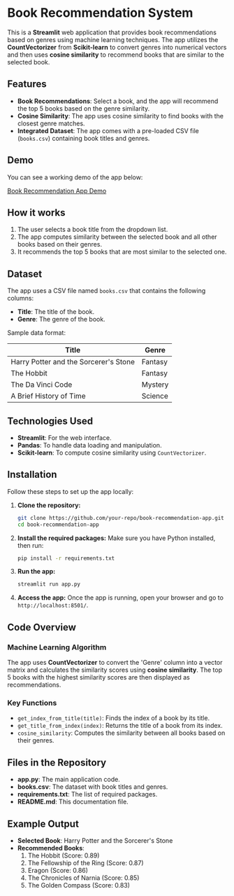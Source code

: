 

# Book Recommendation System

This is a **Streamlit** web application that provides book recommendations based on genres using machine learning techniques. The app utilizes the **CountVectorizer** from **Scikit-learn** to convert genres into numerical vectors and then uses **cosine similarity** to recommend books that are similar to the selected book.

## Features

- **Book Recommendations**: Select a book, and the app will recommend the top 5 books based on the genre similarity.
- **Cosine Similarity**: The app uses cosine similarity to find books with the closest genre matches.
- **Integrated Dataset**: The app comes with a pre-loaded CSV file (`books.csv`) containing book titles and genres.

## Demo

You can see a working demo of the app below:

[Book Recommendation App Demo](https://book-recommendation-system-desktop-app.streamlit.app/)

## How it works

1. The user selects a book title from the dropdown list.
2. The app computes similarity between the selected book and all other books based on their genres.
3. It recommends the top 5 books that are most similar to the selected one.

## Dataset

The app uses a CSV file named `books.csv` that contains the following columns:

- **Title**: The title of the book.
- **Genre**: The genre of the book.

Sample data format:

| Title                     | Genre         |
|----------------------------|---------------|
| Harry Potter and the Sorcerer's Stone | Fantasy       |
| The Hobbit                  | Fantasy       |
| The Da Vinci Code           | Mystery       |
| A Brief History of Time     | Science       |

## Technologies Used

- **Streamlit**: For the web interface.
- **Pandas**: To handle data loading and manipulation.
- **Scikit-learn**: To compute cosine similarity using `CountVectorizer`.

## Installation

Follow these steps to set up the app locally:

1. **Clone the repository:**
   ```bash
   git clone https://github.com/your-repo/book-recommendation-app.git
   cd book-recommendation-app
   ```

2. **Install the required packages:**
   Make sure you have Python installed, then run:
   ```bash
   pip install -r requirements.txt
   ```

3. **Run the app:**
   ```bash
   streamlit run app.py
   ```

4. **Access the app:**
   Once the app is running, open your browser and go to `http://localhost:8501/`.

## Code Overview

### Machine Learning Algorithm

The app uses **CountVectorizer** to convert the 'Genre' column into a vector matrix and calculates the similarity scores using **cosine similarity**. The top 5 books with the highest similarity scores are then displayed as recommendations.

### Key Functions

- `get_index_from_title(title)`: Finds the index of a book by its title.
- `get_title_from_index(index)`: Returns the title of a book from its index.
- `cosine_similarity`: Computes the similarity between all books based on their genres.

## Files in the Repository

- **app.py**: The main application code.
- **books.csv**: The dataset with book titles and genres.
- **requirements.txt**: The list of required packages.
- **README.md**: This documentation file.

## Example Output

- **Selected Book**: Harry Potter and the Sorcerer's Stone
- **Recommended Books**:
  1. The Hobbit (Score: 0.89)
  2. The Fellowship of the Ring (Score: 0.87)
  3. Eragon (Score: 0.86)
  4. The Chronicles of Narnia (Score: 0.85)
  5. The Golden Compass (Score: 0.83)

